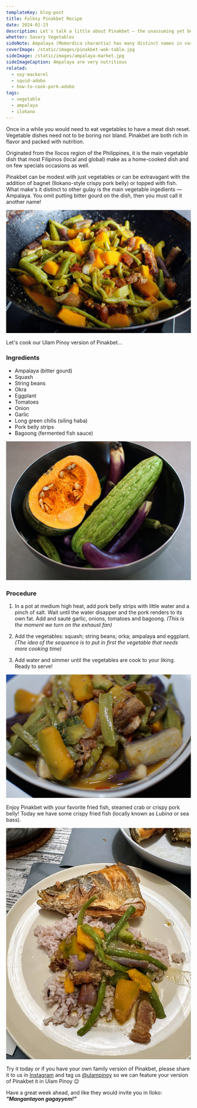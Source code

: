 ```yaml
---
templateKey: blog-post
title: Folksy Pinakbet Recipe
date: 2024-01-23
description: Let's talk a little about Pinakbet – the unassuming yet bold in flavors Filipino vegetable dish and we'll share how to cook Pinakbet.
whetter: Savory Vegetables
sideNote: Ampalaya (Momordica charantia) has many distinct names in various places in the world — bitter melon, goya, bitter apple, bitter gourd, bitter squash, balsam-pear, karavila are among its many other names
coverImage: /static/images/pinakbet-wok-table.jpg
sideImage: /static/images/ampalaya-market.jpg
sideImageCaption: Ampalaya are very nutritious 
related: 
  - soy-mackerel
  - squid-adobo
  - how-to-cook-pork-adobo
tags:
  - vegetable
  - ampalaya
  - ilokano
---
```


Once in a while you would need to eat vegetables to have a meat dish reset. Vegetable dishes need not to be boring nor bland. Pinakbet are both rich in flavor and packed with nutrition. 

Originated from the Ilocos region of the Philippines, it is the main vegetable dish that most Filipinos (local and global) make as a home-cooked dish and on few specials occasions as well.
 
Pinakbet can be modest with just vegetables or can be extravagant with the addition of bagnet (Ilokano-style crispy pork belly) or topped with fish. What make's it distinct to other gulay is the main vegetable ingedients — Ampalaya. You omit putting bitter gourd on the dish, then you must call it another name!

![Cooking Pinakbet in a wok](/static/images/pinakbet-wok.jpg)

Let's cook our Ulam Pinoy version of Pinakbet...

### Ingredients

- Ampalaya (bitter gourd)
- Squash
- String beans
- Okra
- Eggplant
- Tomatoes
- Onion
- Garlic
- Long green chilis (siling haba)
- Pork belly strips
- Bagoong (fermented fish sauce)

![Pinakbet vegetable ingredients in a metallic bowl](/static/images/pinakbet-ingredients-bowl.jpg)

### Procedure

1. In a pot at medium high heat, add pork belly strips with little water and a pinch of salt. Wait until the water disapper and the pork renders to its own fat. Add and sauté garlic, onions, tomatoes and bagoong. *(This is the moment we turn on the exhaust fan)*

2. Add the vegetables: squash; string beans; orka; ampalaya and eggplant. *(The idea of the sequence is to put in first the vegetable that needs more cooking time)*

3. Add water and simmer until the vegetables are cook to your liking. Ready to serve!

![Pinakbet served in a serving dish](/static/images/pinakbet-bowl-02.jpg)

Enjoy Pinakbet with your favorite fried fish, steamed crab or crispy pork belly! Today we have some crispy fried fish (locally known as *Lubina* or sea bass).

![Pinakbet served with rice and fried fish](/static/images/pinakbet-plate.jpg)

Try it today or if you have your own family version of Pinakbet, please share it to us in [Instagram](https://www.instagram.com/ulampinoy/) and tag us [@ulampinoy](https://www.instagram.com/ulampinoy/) so we can feature your version of Pinakbet it in Ulam Pinoy 😉

Have a great week ahead, and like they would invite you in Iloko: ***"Mangantayon gagayyem!"***

